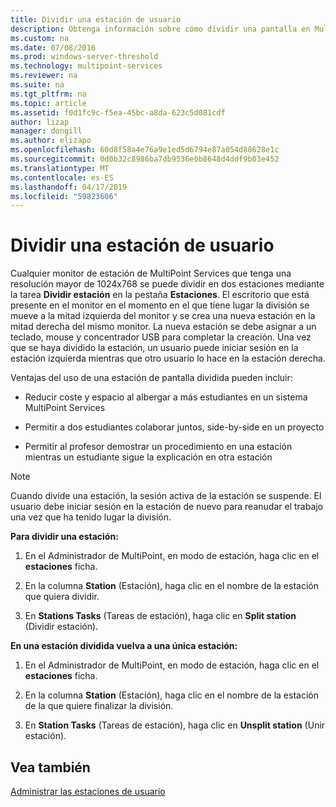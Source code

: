 ```yaml
---
title: Dividir una estación de usuario
description: Obtenga información sobre cómo dividir una pantalla en MultiPoint Services para que dos usuarios puedan usar la misma estación
ms.custom: na
ms.date: 07/08/2016
ms.prod: windows-server-threshold
ms.technology: multipoint-services
ms.reviewer: na
ms.suite: na
ms.tgt_pltfrm: na
ms.topic: article
ms.assetid: f0d1fc9c-f5ea-45bc-a8da-623c5d081cdf
author: lizap
manager: dongill
ms.author: elizapo
ms.openlocfilehash: 60d8f58a4e76a9e1ed5d6794e87a054d88628e1c
ms.sourcegitcommit: 0d0b32c8986ba7db9536e0b8648d4ddf9b03e452
ms.translationtype: MT
ms.contentlocale: es-ES
ms.lasthandoff: 04/17/2019
ms.locfileid: "59823606"
---
```

# <a name="split-a-user-station"></a>Dividir una estación de usuario
Cualquier monitor de estación de MultiPoint Services que tenga una resolución mayor de 1024x768 se puede dividir en dos estaciones mediante la tarea **Dividir estación** en la pestaña **Estaciones**. El escritorio que está presente en el monitor en el momento en el que tiene lugar la división se mueve a la mitad izquierda del monitor y se crea una nueva estación en la mitad derecha del mismo monitor. La nueva estación se debe asignar a un teclado, mouse y concentrador USB para completar la creación. Una vez que se haya dividido la estación, un usuario puede iniciar sesión en la estación izquierda mientras que otro usuario lo hace en la estación derecha.  
  
Ventajas del uso de una estación de pantalla dividida pueden incluir:  
  
-   Reducir coste y espacio al albergar a más estudiantes en un sistema MultiPoint Services  
  
-   Permitir a dos estudiantes colaborar juntos, side-by-side en un proyecto  
  
-   Permitir al profesor demostrar un procedimiento en una estación mientras un estudiante sigue la explicación en otra estación  
   
> [!NOTE]  
> Cuando divide una estación, la sesión activa de la estación se suspende. El usuario debe iniciar sesión en la estación de nuevo para reanudar el trabajo una vez que ha tenido lugar la división.  
  
**Para dividir una estación:**  
  
1.  En el Administrador de MultiPoint, en modo de estación, haga clic en el **estaciones** ficha.  
  
2.  En la columna **Station** (Estación), haga clic en el nombre de la estación que quiera dividir.  
  
3.  En **Stations Tasks** (Tareas de estación), haga clic en **Split station** (Dividir estación).  
  
**En una estación dividida vuelva a una única estación:**  
  
1.  En el Administrador de MultiPoint, en modo de estación, haga clic en el **estaciones** ficha.  
  
2.  En la columna **Station** (Estación), haga clic en el nombre de la estación de la que quiere finalizar la división.  
  
3.  En **Station Tasks** (Tareas de estación), haga clic en **Unsplit station** (Unir estación).  
  
## <a name="see-also"></a>Vea también  
[Administrar las estaciones de usuario](Manage-User-Stations.md)